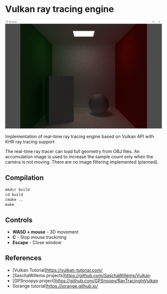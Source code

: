 # Vulkan ray tracing engine

![Preview](picture1.PNG)

Implementation of real-time ray tracing engine based on Vulkan API with KHR ray tracing support

The real-time ray tracer can load full geometry from OBJ files. 
An accumulation image is used to increase the sample count only when the camera is not moving.
There are no image filtering implemented (planned).

## Compilation 

```
mkdir build
cd build
cmake ..
make
```

## Controls 

- **WASD + mouse** - 3D movement
- **C** - Stop mouse trackimng
- **Escape** - Close window

## References
* [Vulkan Tutorial]https://vulkan-tutorial.com/
* [SaschaWillems projects]https://github.com/SaschaWillems/Vulkan
* [GPSnoopys project]https://github.com/GPSnoopy/RayTracingInVulkan
* [Iorange tutorial]https://iorange.github.io/
